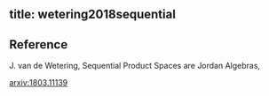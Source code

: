 title: wetering2018sequential
---

## Reference

J. van de  Wetering, Sequential Product Spaces are Jordan Algebras, 

[arxiv:1803.11139](https://arxiv.org/abs/1803.11139)